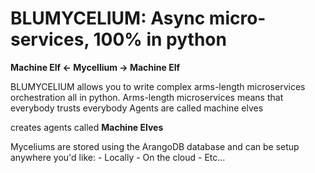 BLUMYCELIUM: Async micro-services, 100% in python
=================================================

**Machine Elf <- Mycellium -> Machine Elf**

BLUMYCELIUM allows you to write complex arms-length microservices orchestration all in python.
Arms-length microservices means that everybody trusts everybody
Agents are called machine elves

creates agents called **Machine Elves**


Myceliums are stored using the ArangoDB database and can be setup anywhere you'd like:
	- Locally
	- On the cloud
	- Etc...
 